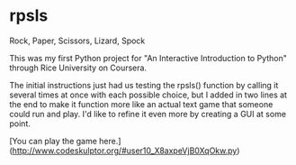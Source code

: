 rpsls
=====

Rock, Paper, Scissors, Lizard, Spock

This was my first Python project for "An Interactive Introduction to Python" through Rice University on Coursera. 

The initial instructions just had us testing the rpsls() function by calling it several times at once with each possible choice, but I added in two lines at the end to make it function more like an actual text game that someone could run and play. I'd like to refine it even more by creating a GUI at some point.

[You can play the game here.] (http://www.codeskulptor.org/#user10_X8axpeVjB0XqOkw.py)